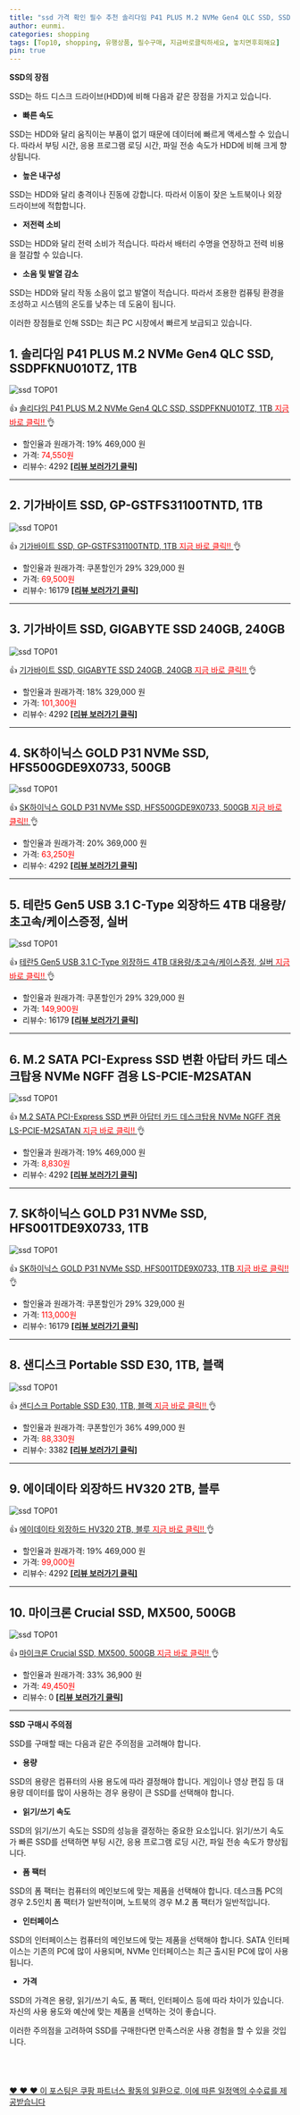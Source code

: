 ```yaml
---
title: "ssd 가격 확인 필수 추천 솔리다임 P41 PLUS M.2 NVMe Gen4 QLC SSD, SSDPFKNU010TZ, 1TB 비교 장점 구매가이드"
author: eunmi.
categories: shopping
tags: [Top10, shopping, 유행상품, 필수구매, 지금바로클릭하세요, 놓치면후회해요]
pin: true
---
```

**SSD의 장점**

SSD는 하드 디스크 드라이브(HDD)에 비해 다음과 같은 장점을 가지고 있습니다.

* **빠른 속도**

SSD는 HDD와 달리 움직이는 부품이 없기 때문에 데이터에 빠르게 액세스할 수 있습니다. 따라서 부팅 시간, 응용 프로그램 로딩 시간, 파일 전송 속도가 HDD에 비해 크게 향상됩니다.

* **높은 내구성**

SSD는 HDD와 달리 충격이나 진동에 강합니다. 따라서 이동이 잦은 노트북이나 외장 드라이브에 적합합니다.

* **저전력 소비**

SSD는 HDD와 달리 전력 소비가 적습니다. 따라서 배터리 수명을 연장하고 전력 비용을 절감할 수 있습니다.

* **소음 및 발열 감소**

SSD는 HDD와 달리 작동 소음이 없고 발열이 적습니다. 따라서 조용한 컴퓨팅 환경을 조성하고 시스템의 온도를 낮추는 데 도움이 됩니다.

이러한 장점들로 인해 SSD는 최근 PC 시장에서 빠르게 보급되고 있습니다.

   

## 1. 솔리다임 P41 PLUS M.2 NVMe Gen4 QLC SSD, SSDPFKNU010TZ, 1TB

![ssd TOP01](https://thumbnail9.coupangcdn.com/thumbnails/remote/230x230ex/image/retail/images/2023/05/08/12/5/25f937f6-6f95-42c8-8135-90170ab78e46.jpg)


👍 [솔리다임 P41 PLUS M.2 NVMe Gen4 QLC SSD, SSDPFKNU010TZ, 1TB <font color=red> 지금 바로 클릭!! </font> ](https://link.coupang.com/re/AFFSDP?lptag=AF3617701&subid=GithubCoopas&pageKey=7320017635&traceid=V0-153&itemId=18772380274&vendorItemId=85903994990) 👌 


- 할인율과 원래가격: 19%  469,000   원
- 가격: <span style='color:red'>74,550원</span>
- 리뷰수: 4292  [**[리뷰 보러가기 클릭]**](https://link.coupang.com/re/AFFSDP?lptag=AF3617701&subid=GithubCoopas&pageKey=7320017635&traceid=V0-153&itemId=18772380274&vendorItemId=85903994990)

---


   

## 2. 기가바이트 SSD, GP-GSTFS31100TNTD, 1TB

![ssd TOP01](https://thumbnail8.coupangcdn.com/thumbnails/remote/230x230ex/image/rs_quotation_api/xbp3faej/4261d7606c7048ce9e483311733336ca.png)


👍 [기가바이트 SSD, GP-GSTFS31100TNTD, 1TB <font color=red> 지금 바로 클릭!! </font> ](https://link.coupang.com/re/AFFSDP?lptag=AF3617701&subid=GithubCoopas&pageKey=1101107400&traceid=V0-153&itemId=9127701173&vendorItemId=76413743812) 👌 


- 할인율과 원래가격: 쿠폰할인가 29%  329,000   원
- 가격: <span style='color:red'>69,500원</span>
- 리뷰수: 16179  [**[리뷰 보러가기 클릭]**](https://link.coupang.com/re/AFFSDP?lptag=AF3617701&subid=GithubCoopas&pageKey=1101107400&traceid=V0-153&itemId=9127701173&vendorItemId=76413743812)

---


   

## 3. 기가바이트 SSD, GIGABYTE SSD 240GB, 240GB

![ssd TOP01](https://thumbnail7.coupangcdn.com/thumbnails/remote/230x230ex/image/vendor_inventory/5823/5873a8e2c08863d8e7f1fe446c9bdc46ca395e88ee1dd4e8a9f9cad59e05.jpg)


👍 [기가바이트 SSD, GIGABYTE SSD 240GB, 240GB <font color=red> 지금 바로 클릭!! </font> ](https://link.coupang.com/re/AFFSDP?lptag=AF3617701&subid=GithubCoopas&pageKey=1101107400&traceid=V0-153&itemId=2058262205&vendorItemId=70565107853) 👌 


- 할인율과 원래가격: 18%  329,000   원
- 가격: <span style='color:red'>101,300원</span>
- 리뷰수: 4292  [**[리뷰 보러가기 클릭]**](https://link.coupang.com/re/AFFSDP?lptag=AF3617701&subid=GithubCoopas&pageKey=1101107400&traceid=V0-153&itemId=2058262205&vendorItemId=70565107853)

---


   

## 4. SK하이닉스 GOLD P31 NVMe SSD, HFS500GDE9X0733, 500GB

![ssd TOP01](https://thumbnail8.coupangcdn.com/thumbnails/remote/230x230ex/image/retail/images/5547319295952285-5c3f4fa7-5879-4260-bfd7-683749b6d4b4.jpg)


👍 [SK하이닉스 GOLD P31 NVMe SSD, HFS500GDE9X0733, 500GB <font color=red> 지금 바로 클릭!! </font> ](https://link.coupang.com/re/AFFSDP?lptag=AF3617701&subid=GithubCoopas&pageKey=6091702345&traceid=V0-153&itemId=6385458199&vendorItemId=73680480470) 👌 


- 할인율과 원래가격: 20%  369,000   원
- 가격: <span style='color:red'>63,250원</span>
- 리뷰수: 4292  [**[리뷰 보러가기 클릭]**](https://link.coupang.com/re/AFFSDP?lptag=AF3617701&subid=GithubCoopas&pageKey=6091702345&traceid=V0-153&itemId=6385458199&vendorItemId=73680480470)

---


   

## 5. 테란5 Gen5 USB 3.1 C-Type 외장하드 4TB 대용량/초고속/케이스증정, 실버

![ssd TOP01](https://thumbnail9.coupangcdn.com/thumbnails/remote/230x230ex/image/vendor_inventory/fe65/8c3b0d52506bc173115c697532b5f52095f23977f6bc3cf3a3f0bb785bdc.jpg)


👍 [테란5 Gen5 USB 3.1 C-Type 외장하드 4TB 대용량/초고속/케이스증정, 실버 <font color=red> 지금 바로 클릭!! </font> ](https://link.coupang.com/re/AFFSDP?lptag=AF3617701&subid=GithubCoopas&pageKey=5973428191&traceid=V0-153&itemId=10735175988&vendorItemId=78015762461) 👌 


- 할인율과 원래가격: 쿠폰할인가 29%  329,000   원
- 가격: <span style='color:red'>149,900원</span>
- 리뷰수: 16179  [**[리뷰 보러가기 클릭]**](https://link.coupang.com/re/AFFSDP?lptag=AF3617701&subid=GithubCoopas&pageKey=5973428191&traceid=V0-153&itemId=10735175988&vendorItemId=78015762461)

---


   

## 6. M.2 SATA PCI-Express SSD 변환 아답터 카드 데스크탑용 NVMe NGFF 겸용 LS-PCIE-M2SATAN

![ssd TOP01](https://thumbnail10.coupangcdn.com/thumbnails/remote/230x230ex/image/retail/images/1052095564379969-83ffebd9-3696-4721-b5d5-1d1af3124f8b.jpg)


👍 [M.2 SATA PCI-Express SSD 변환 아답터 카드 데스크탑용 NVMe NGFF 겸용 LS-PCIE-M2SATAN <font color=red> 지금 바로 클릭!! </font> ](https://link.coupang.com/re/AFFSDP?lptag=AF3617701&subid=GithubCoopas&pageKey=5240021570&traceid=V0-153&itemId=7399007603&vendorItemId=74690028855) 👌 


- 할인율과 원래가격: 19%  469,000   원
- 가격: <span style='color:red'>8,830원</span>
- 리뷰수: 4292  [**[리뷰 보러가기 클릭]**](https://link.coupang.com/re/AFFSDP?lptag=AF3617701&subid=GithubCoopas&pageKey=5240021570&traceid=V0-153&itemId=7399007603&vendorItemId=74690028855)

---


   

## 7. SK하이닉스 GOLD P31 NVMe SSD, HFS001TDE9X0733, 1TB

![ssd TOP01](https://thumbnail10.coupangcdn.com/thumbnails/remote/230x230ex/image/retail/images/4692728789806122-8417ce38-4f01-46e8-bcb7-92ca762f0670.jpg)


👍 [SK하이닉스 GOLD P31 NVMe SSD, HFS001TDE9X0733, 1TB <font color=red> 지금 바로 클릭!! </font> ](https://link.coupang.com/re/AFFSDP?lptag=AF3617701&subid=GithubCoopas&pageKey=6091702345&traceid=V0-153&itemId=6385458192&vendorItemId=73680480457) 👌 


- 할인율과 원래가격: 쿠폰할인가 29%  329,000   원
- 가격: <span style='color:red'>113,000원</span>
- 리뷰수: 16179  [**[리뷰 보러가기 클릭]**](https://link.coupang.com/re/AFFSDP?lptag=AF3617701&subid=GithubCoopas&pageKey=6091702345&traceid=V0-153&itemId=6385458192&vendorItemId=73680480457)

---


   

## 8. 샌디스크 Portable SSD E30, 1TB, 블랙

![ssd TOP01](https://thumbnail7.coupangcdn.com/thumbnails/remote/230x230ex/image/vendor_inventory/cff1/15e42fa83ea803f965a45e5b6a8c7cdc0fad24f3010e4c6b0dfff01690a1.jpg)


👍 [샌디스크 Portable SSD E30, 1TB, 블랙 <font color=red> 지금 바로 클릭!! </font> ](https://link.coupang.com/re/AFFSDP?lptag=AF3617701&subid=GithubCoopas&pageKey=7494925942&traceid=V0-153&itemId=19606732994&vendorItemId=86713801486) 👌 


- 할인율과 원래가격: 쿠폰할인가 36%  499,000   원
- 가격: <span style='color:red'>88,330원</span>
- 리뷰수: 3382  [**[리뷰 보러가기 클릭]**](https://link.coupang.com/re/AFFSDP?lptag=AF3617701&subid=GithubCoopas&pageKey=7494925942&traceid=V0-153&itemId=19606732994&vendorItemId=86713801486)

---


   

## 9. 에이데이타 외장하드 HV320 2TB, 블루

![ssd TOP01](https://thumbnail6.coupangcdn.com/thumbnails/remote/230x230ex/image/retail/images/3506935589679716-2249c90d-000d-41a0-aa22-6e494e4125c4.jpg)


👍 [에이데이타 외장하드 HV320 2TB, 블루 <font color=red> 지금 바로 클릭!! </font> ](https://link.coupang.com/re/AFFSDP?lptag=AF3617701&subid=GithubCoopas&pageKey=1925951860&traceid=V0-153&itemId=3269541376&vendorItemId=71256563036) 👌 


- 할인율과 원래가격: 19%  469,000   원
- 가격: <span style='color:red'>99,000원</span>
- 리뷰수: 4292  [**[리뷰 보러가기 클릭]**](https://link.coupang.com/re/AFFSDP?lptag=AF3617701&subid=GithubCoopas&pageKey=1925951860&traceid=V0-153&itemId=3269541376&vendorItemId=71256563036)

---


   

## 10. 마이크론 Crucial SSD, MX500, 500GB

![ssd TOP01](https://thumbnail10.coupangcdn.com/thumbnails/remote/230x230ex/image/product/image/vendoritem/2018/11/02/3775286726/d5d25003-a1cd-45c7-a708-60debdee7acb.jpg)


👍 [마이크론 Crucial SSD, MX500, 500GB <font color=red> 지금 바로 클릭!! </font> ](https://link.coupang.com/re/AFFSDP?lptag=AF3617701&subid=GithubCoopas&pageKey=104047591&traceid=V0-153&itemId=19281675499&vendorItemId=3775286726) 👌 


- 할인율과 원래가격: 33%  36,900   원
- 가격: <span style='color:red'>49,450원</span>
- 리뷰수: 0  [**[리뷰 보러가기 클릭]**](https://link.coupang.com/re/AFFSDP?lptag=AF3617701&subid=GithubCoopas&pageKey=104047591&traceid=V0-153&itemId=19281675499&vendorItemId=3775286726)

---
**SSD 구매시 주의점**

SSD를 구매할 때는 다음과 같은 주의점을 고려해야 합니다.

* **용량**

SSD의 용량은 컴퓨터의 사용 용도에 따라 결정해야 합니다. 게임이나 영상 편집 등 대용량 데이터를 많이 사용하는 경우 용량이 큰 SSD를 선택해야 합니다.

* **읽기/쓰기 속도**

SSD의 읽기/쓰기 속도는 SSD의 성능을 결정하는 중요한 요소입니다. 읽기/쓰기 속도가 빠른 SSD를 선택하면 부팅 시간, 응용 프로그램 로딩 시간, 파일 전송 속도가 향상됩니다.

* **폼 팩터**

SSD의 폼 팩터는 컴퓨터의 메인보드에 맞는 제품을 선택해야 합니다. 데스크톱 PC의 경우 2.5인치 폼 팩터가 일반적이며, 노트북의 경우 M.2 폼 팩터가 일반적입니다.

* **인터페이스**

SSD의 인터페이스는 컴퓨터의 메인보드에 맞는 제품을 선택해야 합니다. SATA 인터페이스는 기존의 PC에 많이 사용되며, NVMe 인터페이스는 최근 출시된 PC에 많이 사용됩니다.

* **가격**

SSD의 가격은 용량, 읽기/쓰기 속도, 폼 팩터, 인터페이스 등에 따라 차이가 있습니다. 자신의 사용 용도와 예산에 맞는 제품을 선택하는 것이 좋습니다.

이러한 주의점을 고려하여 SSD를 구매한다면 만족스러운 사용 경험을 할 수 있을 것입니다.<br><br><br><br><br> [ ❤ ❤ ❤ 이 포스팅은 쿠팡 파트너스 활동의 일환으로, 이에 따른 일정액의 수수료를 제공받습니다](https://link.coupang.com/a/bcEFyh)